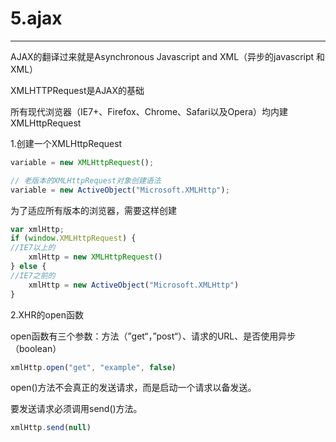 # 5.ajax

---

AJAX的翻译过来就是Asynchronous Javascript and XML（异步的javascript 和XML）

XMLHTTPRequest是AJAX的基础

所有现代浏览器（IE7+、Firefox、Chrome、Safari以及Opera）均内建XMLHttpRequest

1.创建一个XMLHttpRequest

```js
variable = new XMLHttpRequest();

// 老版本的XMLHttpRequest对象创建语法
variable = new ActiveObject("Microsoft.XMLHttp");

```

为了适应所有版本的浏览器，需要这样创建

```js
var xmlHttp;
if (window.XMLHttpRequest) {
//IE7以上的
	xmlHttp = new XMLHttpRequest()
} else {
//IE7之前的
	xmlHttp = new ActiveObject("Microsoft.XMLHttp")
}
```

2.XHR的open函数

open函数有三个参数：方法（”get“，”post“）、请求的URL、是否使用异步（boolean）

```js
xmlHttp.open("get", "example", false)
```

open\(\)方法不会真正的发送请求，而是启动一个请求以备发送。

要发送请求必须调用send\(\)方法。

```js
xmlHttp.send(null)
```



